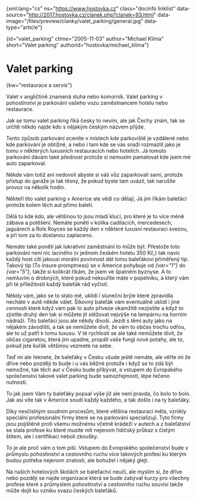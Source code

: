 
{xml:lang="cs" ns="https://www.hostovka.cz" class="docinfo linklist" data-source="http://2017.hostovka.cz/clanek.php?clanek=93.html" data-image="/files/preview/clanky/valet_parking/general.jpg" data-type="article"}

{id="valet\_parking" ctime="2005-11-03" author="Michael Klíma" short="Valet parking" authorid="hostovka/michael\_klima"}

# Valet parking

<!-- generated attribute kw by user_udpatekw.sh on 2019-06-30, do not edit -->

{kw="restaurace a servis"}

Valet v angličtině znamená sluha nebo komorník. Valet parking v pohostinství je parkování vašeho vozu zaměstnancem hotelu nebo restaurace.

Jak se tomu valet parking říká česky to nevím, ale jak Čechy znám, tak se určitě někdo najde kdo s nějakým českým názvem přijde.

Tento způsob parkování oceníte v místech kde parkoviště je vzdálené nebo kde parkování je obtížné, a nebo i tam kde se vás snaží rozmazlit jako je tomu v některých luxusních restauracích nebo hotelích. Já tomuto parkování dávám také přednost protože si nemusím pamatovat kde jsem mé auto zaparkoval.

Někde vám totiž ani nedovolí abyste si váš vůz zaparkovali sami, protože přístup do garáže je tak těsný, že pokud byste tam uvázli, tak narušíte provoz na několik hodin.

Někteří tito valet parking v Americe ale vědí co dělají, Já jim říkám baleťáci protože kolem těch aut přímo baletí.

Dělá to kde kdo, ale většinou to jsou mladí kluci, pro které je to více méně zábava a potěšení. Nemáte ponětí v kolika cadilacích, mercedesech, jaguárech a Rols Royces se každý den v některé luxusní restauraci svezou, a při tom za to dostanou zaplaceno.

Nemáte také ponětí jak lukrativní zaměstnání to může být. Přestože toto parkování není nic laciného (v jednom českém hotelu 350 Kč,) tak navíc každý host cítí jakousi morální povinnost dát tomu baleťákovi přiměřený tip. Takový tip (To insure promptness) se v Americe pohybuje od  _{var="1"}_ do  _{var="5"}_, takže si kolikrát říkám, že jsem ve špatném byznyse. A to nemluvím o drobných, které pokud nekouříte máte v popelníku, a který vám při té příležitosti každý baleťák rád vyčistí.

Někdy vám, jako se to stalo mě, uklidí i sluneční brýle které zpravidla necháte v autě někde válet. Šikovný baleťák vám eventuálně uklidí i jiné cennosti které když vám pak to auto přiveze okamžitě nezjistíte a když to zjistíte druhý den tak si můžete jít stěžovat nejvýše na lampárnu na horním nádraží. Tito baleťáci jsou ale někdy divoši. Jezdí s těmi auty jako na nějakém závodišti, a tak se nemůžete divit, že vám to občas trochu odřou, ale to už patří k tomu luxusu. V té rychlosti se ale také nemůžete divit, že občas cigaretou, která jim upadne, propálí vaše fungl nové potahy, ale to, pokud jste kuřák většinou vezmete na sebe.

Teď mi ale řeknete, že baleťáky v Česku všude ještě nemáte, ale věřte mi že dříve nebo později to bude i u vás běžné protože i když se to zdá být nemožné, tak těch aut v Česku bude přibývat, a vstupem do Evropského společenství takové valet parking bude samozřejmostí, lépe řečeno nutností.

To jak jsem Vám ty baleťáky popsal výše již ale není pravda, čo bolo to bolo. Jak asi víte tak v Americe soudí každý každého, a tak došlo i na ty baleťáky.

Díky nesčíslným soudním procesům, které většina restaurací měla, vznikly speciální profesionální firmy které se na parkování specializují. Tyto firmy jsou pojištěné proti všemu možnému včetně krádeží v autech a z baleťátství se stala profese ku které musíte mít nejenom řidičský průkaz s čistým štítem, ale i certifikaci neboli zkoušky.

To je ale proč vám o tom píši. Vstupem do Evropského společenství bude v průmyslu pohostinství a cestovního ruchu více takových profesí ku kterým budou potřeba nejenom znalosti, ale bohužel i nějaký glejt.

Na našich hotelových školách se baleťactví neučí, ale myslím si, že dříve nebo později se najde organizace která se bude zabývat kurzy pro všechny profese které s průmyslem pohostinství a cestovního ruchu souvisí takže může dojít ku vzniku svazu českých baleťáků.

